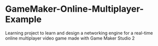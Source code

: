 # GameMaker-Online-Multiplayer-Example
Learning project to learn and design a networking engine for a real-time online multiplayer video game made with Game Maker Studio 2
